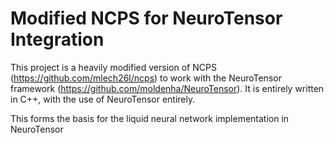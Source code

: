# Modified NCPS for NeuroTensor Integration
This project is a heavily modified version of NCPS (https://github.com/mlech26l/ncps) to work with the NeuroTensor framework (https://github.com/moldenha/NeuroTensor). It is entirely written in C++, with the use of NeuroTensor entirely.

This forms the basis for the liquid neural network implementation in NeuroTensor

